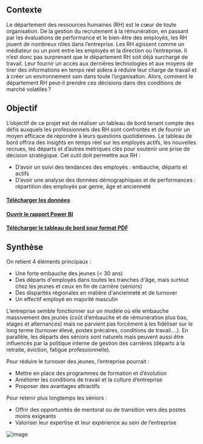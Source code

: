 ## Contexte
Le département des ressources humaines (RH) est le cœur de toute organisation. De la gestion du recrutement à la rémunération, en passant par les évaluations de performance et le bien-être des employés, les RH jouent de nombreux rôles dans l’entreprise. Les RH agissent comme un médiateur ou un pont entre les employés et la direction ou l’entreprise. Il n’est donc pas surprenant que le département RH soit déjà surchargé de travail. Leur fournir un accès aux dernières technologies et aux moyens de tirer des informations en temps réel aidera à réduire leur charge de travail et à créer un environnement sain dans toute l’organisation.
Alors, comment le département RH peut-il prendre ces décisions dans des conditions de marché volatiles ? 

## Objectif
L’objectif de ce projet est de réaliser un tableau de bord tenant compte des défis auxquels les professionnels des RH sont confrontés et de fournir un moyen efficace de répondre à leurs questions quotidiennes.  Le tableau de bord offrira des insights en temps réel sur les employés actifs, les nouvelles recrues, les départs et d’autres métriques clés pour soutenir une prise de décision stratégique. 
Cet outil doit permettre aux RH : 
-	D’avoir  un suivi des tendances des employés : embauche, départs et actifs
-	D’avoir une analyse des données démographiques et de performances : répartition des employés par genre, âge et ancienneté

#### [Télécharger les données](https://github.com/Hines98/HR-Analysis_PBI_project/blob/main/HR-Data.xlsx)
#### [Ouvrir le rapport Power BI](https://app.powerbi.com/reportEmbed?reportId=9c8a1b6a-75c7-437a-9634-007606ec9aa6&autoAuth=true&ctid=9209d438-0045-4b2d-98a3-49436baf1ead)
#### [Télécharger le tableau de bord sour format PDF](https://github.com/Hines98/HR-Analysis_PBI_project/blob/main/HR%20Analysis%20Dashboard.pdf)


## Synthèse
On retient 4 éléments principaux :
- Une forte embauche des jeunes (< 30 ans)
- Des départs d'employés dans toutes les tranches d'âge, mais surtout chez les jeunes et ceux en fin de carrière (séniors)
- Des disparités régionales en matière d'ancienneté et de turnover
- Un effectif employé en majorité masculin

L’entreprise semble fonctionner sur un modèle où elle embauche massivement des jeunes (coût d’embauche et de rémunération plus bas, stages et alternances) mais ne parvient pas forcément à les fidéliser sur le long terme (turnover élevé, postes précaires, conditions de travail….). En parallèle, les départs des séniors sont naturels mais peuvent aussi être influencés par la politique interne de gestion des carrières (départs à la retraite, éviction, fatigue professionnelle).

Pour réduire le turnover des jeunes, l’entreprise pourrait :
- Mettre en place des programmes de formation et d’évolution
- Améliorer les conditions de travail et la culture d’entreprise
- Proposer des avantages attractifs
  
Pour retenir plus longtemps les séniors :
- Offrir des opportunités de mentorat ou de transition vers des postes moins exigeants
- Valoriser leur expertise et leur expérience au sein de l’entreprise

![image](https://github.com/user-attachments/assets/fd2098e8-07df-4efb-83a1-2dd29fcd8d05)


